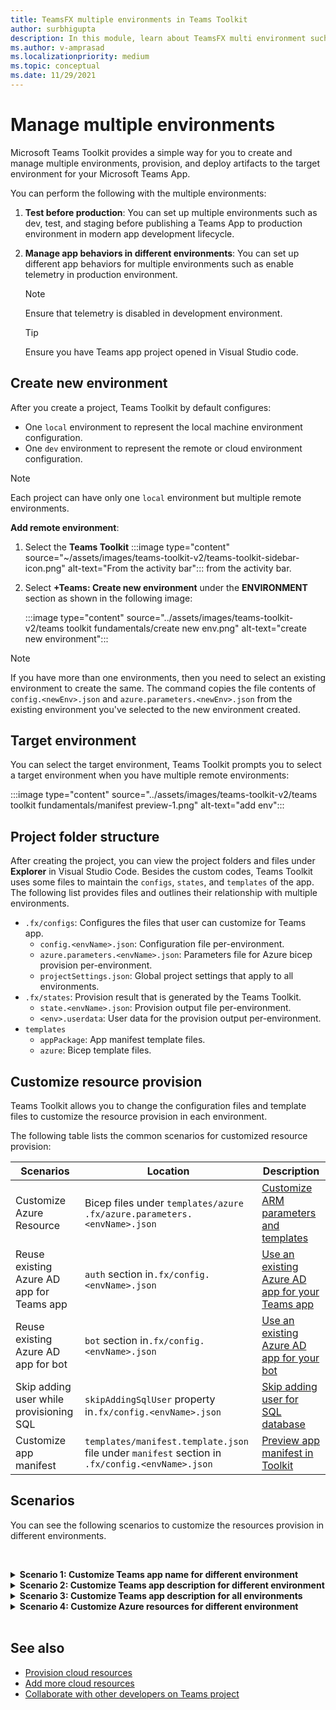 ```yaml
---
title: TeamsFX multiple environments in Teams Toolkit    
author: surbhigupta
description: In this module, learn about TeamsFX multi environment such as, create a new environment, select target environment and more
ms.author: v-amprasad
ms.localizationpriority: medium
ms.topic: conceptual
ms.date: 11/29/2021
---
```


# Manage multiple environments

 Microsoft Teams Toolkit provides a simple way for you to create and manage multiple environments, provision, and deploy artifacts to the target environment for your Microsoft Teams App.

 You can perform the following with the multiple environments:

1. **Test before production**: You can set up multiple environments such as dev, test, and staging before publishing a Teams App to production environment in modern app development lifecycle.

2. **Manage app behaviors in different environments**: You can set up different app behaviors for multiple environments such as enable telemetry in production environment.

   > [!NOTE]
   > Ensure that telemetry is disabled in development environment.

   > [!TIP]
   > Ensure you have Teams app project opened in Visual Studio code.

## Create new environment

After you create a project, Teams Toolkit by default configures:

* One `local` environment to represent the local machine environment configuration.
* One `dev` environment to represent the remote or cloud environment configuration.

> [!NOTE]
> Each project can have only one `local` environment but multiple remote environments.

**Add remote environment**:

1. Select the **Teams Toolkit** :::image type="content" source="~/assets/images/teams-toolkit-v2/teams-toolkit-sidebar-icon.png" alt-text="From the activity bar"::: from the activity bar.
2. Select **+Teams: Create new environment** under the **ENVIRONMENT** section as shown in the following image:

   :::image type="content" source="../assets/images/teams-toolkit-v2/teams toolkit fundamentals/create new env.png" alt-text="create new environment":::

> [!Note]
> If you have more than one environments, then you need to select an existing environment to create the same. The command copies the file contents of `config.<newEnv>.json` and `azure.parameters.<newEnv>.json` from the existing environment you've selected to the new environment created.

## Target environment

You can select the target environment, Teams Toolkit prompts you to select a target environment when you have multiple remote environments:

:::image type="content" source="../assets/images/teams-toolkit-v2/teams toolkit fundamentals/manifest preview-1.png" alt-text="add env":::

## Project folder structure

After creating the project, you can view the project folders and files under **Explorer** in Visual Studio Code. Besides the custom codes, Teams Toolkit uses some files to maintain the `configs`, `states`, and `templates` of the app. The following list provides files and outlines their relationship with multiple environments.

* `.fx/configs`: Configures the files that user can customize for Teams app.
  * `config.<envName>.json`: Configuration file per-environment.
  * `azure.parameters.<envName>.json`: Parameters file for Azure bicep provision per-environment.
  * `projectSettings.json`: Global project settings that apply to all environments.
* `.fx/states`: Provision result that is generated by the Teams Toolkit.
  * `state.<envName>.json`: Provision output file per-environment.
  * `<env>.userdata`: User data for the provision output per-environment.
* `templates`
  * `appPackage`: App manifest template files.
  * `azure`: Bicep template files.

## Customize resource provision

Teams Toolkit allows you to change the configuration files and template files to customize the resource provision in each environment.

The following table lists the common scenarios for customized resource provision:

| Scenarios | Location| Description |
| --- | --- | --- |
| Customize Azure Resource |Bicep files under `templates/azure` `.fx/azure.parameters.<envName>.json` | [Customize ARM parameters and templates](provision.md#customize-arm-template-files) |
| Reuse existing Azure AD app for Teams app | `auth` section in`.fx/config.<envName>.json`|  [Use an existing Azure AD app for your Teams app](provision.md#use-an-existing-azure-ad-app-for-your-teams-app) |
| Reuse existing Azure AD app for bot |`bot` section in`.fx/config.<envName>.json`| [Use an existing Azure AD app for your bot](provision.md#use-an-existing-azure-ad-app-for-your-bot) |
| Skip adding user while provisioning SQL |`skipAddingSqlUser` property in`.fx/config.<envName>.json`| [Skip adding user for SQL database](provision.md#skip-adding-user-for-sql-database) |
| Customize app manifest |`templates/manifest.template.json` file under `manifest` section in `.fx/config.<envName>.json`| [Preview app manifest in Toolkit](TeamsFx-preview-and-customize-app-manifest.md)|

## Scenarios

You can see the following scenarios to customize the resources provision in different environments.
<br>

<br><details>
<summary><b>Scenario 1: Customize Teams app name for different environment
</b></summary>

You can set the Teams app name to `myapp(dev)` for the default environment `dev` and `myapp(staging)` for the staging environment `staging`.

Steps for customization:

1. Open config file `.fx/configs/config.dev.json`.
2. Update the property of **manifest** > **appName** > **short** to **`myapp(dev)`**.

  The updates to `.fx/configs/config.dev.json` are:

  ```json
  {
      "$schema": "https://aka.ms/teamsfx-env-config-schema",
      "description": "You can customize the TeamsFx config for different environments.   Visit https://aka.ms/teamsfx-env-config to learn more about this.",
      "manifest": {
          "appName": {
              "short": "myapp(dev)"
              ...
          }
      }
      ...
  }
  ```

3. You can create a new environment and name it `staging` if it doesn't exist.
4. Open config file `.fx/configs/config.staging.json`.
5. Update the same property `myapp(staging)`.
6. Now you can run provision command on `dev` and `staging` environment to update the app name in remote environments. To run provision command with Teams Toolkit, see [provision](provision.md#provision-using-teams-toolkit).

</details>

<details>
<summary><b>Scenario 2: Customize Teams app description for different environment</b></summary>

You can set different Teams app description for the different environments:

* For the default environment `dev`, the description is `my app description for dev`.
* For the staging environment `staging`, the description is `my app description for staging`.

Steps for customization:

1. Open config file `.fx/configs/config.dev.json`.
2. Add new property of **manifest** > **description** > **short** with value **`my app description for dev`**.

  The updates to `.fx/configs/config.dev.json` are:

  ```json
  {
      "$schema": "https://aka.ms/teamsfx-env-config-schema",
      "description": "You can customize the TeamsFx config for different environments.   Visit https://aka.ms/teamsfx-env-config to learn more about this.",
      "manifest": {
          ...
          "description": {
              "short": "`my app description for dev"
              ...
          }
      }
      ...
  }
  ```

3. Create a new environment and name it `staging` if it doesn't exist.
4. Open config file `.fx/configs/config.staging.json`.
5. Add the same property to `my app description for staging`.
6. Open Teams app manifest template `templates/appPackage/manifest.template.json`.
7. Update the property `description > short` to use the **variable** defined in configure files with mustache syntax `{{config.manifest.description.short}}`.
  
  The updates to `manifest.template.json` are:

  ```json
  {
    "$schema": "https://developer.microsoft.com/en-us/json-schemas/teams/v1.11/MicrosoftTeams.schema.json",
    "manifestVersion": "1.11",
    "version": "1.0.0",
    ...
    "description": {
      "short": "{{config.manifest.description.short}}", 
      ...
    },
    ...
  }
  ```

8. You can now run provision command against `dev` and `staging` environment to update the app name in remote environments.

</details>

<details>
<summary><b>Scenario 3: Customize Teams app description for all environments</b></summary>

You can set the description of Teams app to `my app description` for all the environments.

As the Teams app manifest template is shared across all environments, we can update the description value in it for our target:

1. Open Teams app manifest template `templates/appPackage/manifest.template.json`.
2. Update the property **`description > short`** with hard-coded string **`my app description`**.
  
  The updates to `manifest.template.json` are:

  ```json
  {
    "$schema": "https://developer.microsoft.com/en-us/json-schemas/teams/v1.11/MicrosoftTeams.schema.json",
    "manifestVersion": "1.11",
    "version": "1.0.0",
    ...
    "description": {
      "short": "my app description",
      ...
    },
    ...
  }

  ```

3. You can now run the provision command against **all** environment to update the app name in remote environments.

</details>

<details>
<br><summary><b>Scenario 4: Customize Azure resources for different environment</b></summary>

You can customize Azure resources for each environment, for example edit the environment corresponding to fx/configs/azure.parameters.{env}.json file to specify Azure Function name.

For more information on Bicep template and parameter files, see [provision cloud resources](provision.md).
</details>
</br>

## See also

* [Provision cloud resources](provision.md)
* [Add more cloud resources](add-resource.md)
* [Collaborate with other developers on Teams project](TeamsFx-collaboration.md)
